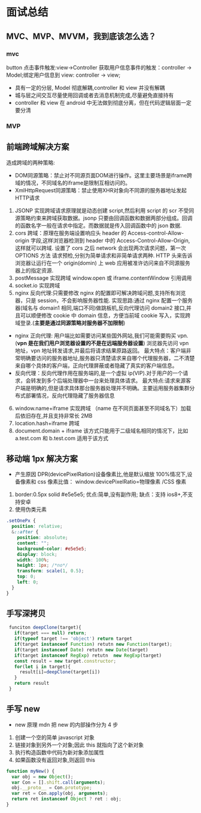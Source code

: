 # 面试总结

## MVC、MVP、MVVM，我到底该怎么选？

### mvc

button 点击事件触发:view->Controller 获取用户信息事件的触发：controller -> Model;绑定用户信息到 view: controller -> view;

- 具有一定的分层, Model 彻底解耦,controller 和 view 并没有解耦
- 城与层之间交互尽量使用回调或者去消息机制完成,尽量避免直接持有
- controller 和 view 在 android 中无法做到彻底分离，但在代码逻辑层面一定要分清

### MVP

## 前端跨域解决方案
造成跨域的两种策略:
- DOM同源策略：禁止对不同源页面DOM进行操作。这里主要场景是iframe跨域的情况，不同域名的iframe是限制互相访问的。
- XmlHttpRequest同源策略：禁止使用XHR对象向不同源的服务器地址发起HTTP请求
1.  JSONP 实现跨域请求原理就是动态创建 script,然后利用 script 的 scr 不受同源策略约束来跨域获取数据。jsonp 只要由回调函数和数据两部分组成。回调的函数名字一般在请求中指定。而数据就是传入回调函数中的 json 数据.
2.  cors 跨域：原理在服务端设置响应头 header 的 Access-control-Allow-origin 字段,这样浏览器检测到 header 中的 Access-Control-Allow-Origin,这样就可以跨域. 设置了 cors 之后 network 会出现两次请求问题，第一次 OPTIONS 方法 请求预检,分别为简单请求和非简单请求两种. HTTP 头来告诉浏览器让运行在一个 origin(domin) 上 web 应用被准许访问来自不同源服务器上的指定资源.
3.  postMessage 实现跨域 window.open 或 iframe.contentWindow 引用调用
4.  socket.io 实现跨域
5.  nginx 反向代理:只需要修改 nginx 的配置即可解决跨域问题,支持所有浏览器，只是 session，不会影响服务器性能. 实现思路:通过 nginx 配置一个服务器(域名与 domain1 相同,端口不同)做跳板机,反向代理访问 domain2 接口,并且可以顺便修改 cookie 中 domain 信息，方便当前域 cookie 写入，实现跨域登录.(**主要是通过同源策略对服务器不加限制**)

- nginx 正向代理: 用户端比如需要访问某些国外网站,我们可能需要购买 vpn.(**vpn 是在我们用户浏览器设置的不是在远端服务器设置**) 浏览器先访问 vpn 地址，vpn 地址转发请求,并最后将请求结果原路返回。 最大特点：客户端非常明确要访问的服务器地址,服务器只清楚请求来自哪个代理服务器，二不清楚来自哪个具体的客户端，正向代理屏蔽或者隐藏了真实的客户端信息。
- 反向代理：反向代理作用在服务端的,是一个虚拟 ip(VIP).对于用户的一个请求，会转发到多个后端处理器中一台来处理具体请求。
  最大特点:请求来源客户端是明确的,但是请求具体那台服务器处理并不明确。主要运用服务器集群分布式部署情况，反向代理隐藏了服务器信息

6. window.name+iframe 实现跨域 （name 在不同页面甚至不同域名下）加载后依旧存在,并且支持非常长 2MB
7. location.hash+iframe 跨域
8. document.domain + iframe 该方式只能用于二级域名相同的情况下，比如 a.test.com 和 b.test.com 适用于该方式

## 移动端 1px 解决方案

- 产生原因
  DPR(devicePixelRation)设备像素比,他是默认缩放 100%情况下,设备像素和 css 像素比值： window.devicePixelRatio=物理像素 /CSS 像素

1.  border:0.5px solid #e5e5e5;
    优点:简单,没有副作用; 缺点：支持 ios8+,不支持安卓
2.  使用伪类元素

```css
.setOnePx {
  position: relative;
  &::after {
    position: absolute;
    content: "";
    background-color: #e5e5e5;
    display: block;
    width: 100%;
    height: 1px; /*no*/
    transform: scale(1, 0.5);
    top: 0;
    left: 0;
  }
}
```

## 手写深拷贝

```js
 funciton deepClone(target){
   if(target === null) return;
   if(typeof target !== 'object') return target
   if(target instanceof Function) retutn new Function(target);
   if(target instanceof Date) retutn new Date(target)
   if(target instanceof RegExp) retutn  new RegExp(target)
   const result = new target.constructor;
   for(let i in target){
     result[i]=deepClone(target[i])
   }
   return result
 }
```

## 手写 new

- new 原理
  mdn 把 new 的内部操作分为 4 步

1. 创建一个空的简单 javascript 对象
2. 链接对象到另外一个对象;因此 this 就指向了这个新对象
3. 执行构造函数中代码为新对象添加属性
4. 如果函数没有返回对象,则返回 this

```js
function myNew() {
  var obj = new Object();
  var Con = [].shift.call(arguments);
  obj.__proto__ = Con.prototype;
  var ret = Con.apply(obj, arguments);
  return ret instanceof Object ? ret : obj;
}
```
